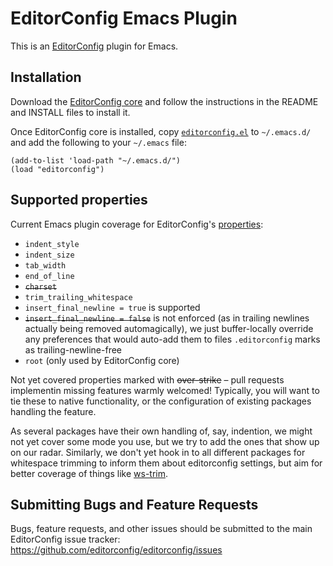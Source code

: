 # EditorConfig Emacs Plugin

This is an [EditorConfig][] plugin for Emacs.

## Installation

Download the [EditorConfig core][] and follow the instructions in the README
and INSTALL files to install it.

Once EditorConfig core is installed, copy [`editorconfig.el`][] to `~/.emacs.d/`
and add the following to your `~/.emacs` file:

    (add-to-list 'load-path "~/.emacs.d/")
    (load "editorconfig")

## Supported properties

Current Emacs plugin coverage for EditorConfig's [properties][]:

* `indent_style`
* `indent_size`
* `tab_width`
* `end_of_line`
* <del>`charset`</del>
* `trim_trailing_whitespace`
* `insert_final_newline = true` is supported
* <del>`insert_final_newline = false`</del> is not enforced
  (as in trailing newlines actually being removed automagically),
  we just buffer-locally override any preferences that would auto-add them
  to files `.editorconfig` marks as trailing-newline-free
* `root` (only used by EditorConfig core)

Not yet covered properties marked with <del>over-strike</del>
– pull requests implementin missing features warmly welcomed!
Typically, you will want to tie these to native functionality,
or the configuration of existing packages handling the feature.

As several packages have their own handling of, say, indention,
we might not yet cover some mode you use, but we try to add the
ones that show up on our radar. Similarly, we don't yet hook
in to all different packages for whitespace trimming to inform
them about editorconfig settings, but aim for better coverage
of things like [ws-trim](ftp://ftp.lysator.liu.se/pub/emacs/ws-trim.el).

## Submitting Bugs and Feature Requests

Bugs, feature requests, and other issues should be submitted to the main
EditorConfig issue tracker: https://github.com/editorconfig/editorconfig/issues

[EditorConfig]: http://editorconfig.org
[EditorConfig core]: https://github.com/editorconfig/editorconfig-core
[properties]: http://editorconfig.org/#supported-properties
[`editorconfig.el`]: https://github.com/editorconfig/editorconfig-emacs/raw/master/editorconfig.el
